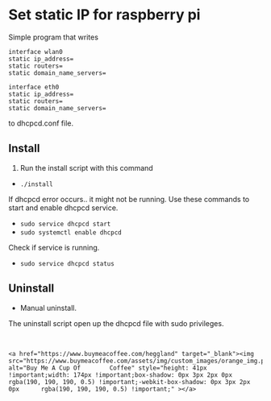 # Set static IP for raspberry pi

Simple program that writes
```
interface wlan0
static ip_address= 
static routers= 
static domain_name_servers= 

interface eth0
static ip_address= 
static routers= 
static domain_name_servers= 
```
to dhcpcd.conf file.

## Install
1. Run the install script with this command 
- `./install`

If dhcpcd error occurs.. it might not be running. 
Use these commands to start and enable dhcpcd service.
- `sudo service dhcpcd start`
- `sudo systemctl enable dhcpcd`

Check if service is running.
- `sudo service dhcpcd status`

## Uninstall
- Manual uninstall.

The uninstall script open up the dhcpcd file with sudo privileges. 

<br/>



	<a href="https://www.buymeacoffee.com/heggland" target="_blank"><img src="https://www.buymeacoffee.com/assets/img/custom_images/orange_img.png" alt="Buy Me A Cup Of 		Coffee" style="height: 41px !important;width: 174px !important;box-shadow: 0px 3px 2px 0px rgba(190, 190, 190, 0.5) !important;-webkit-box-shadow: 0px 3px 2px 0px 		rgba(190, 190, 190, 0.5) !important;" ></a>
